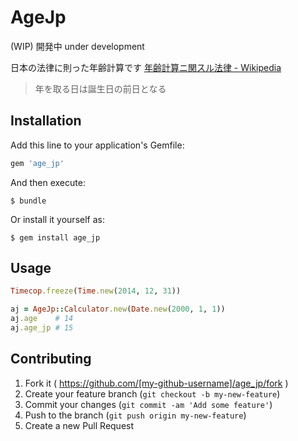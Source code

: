 # AgeJp

(WIP) 開発中 under development

日本の法律に則った年齢計算です
[年齢計算ニ関スル法律 - Wikipedia](http://ja.wikipedia.org/wiki/%E5%B9%B4%E9%BD%A2%E8%A8%88%E7%AE%97%E3%83%8B%E9%96%A2%E3%82%B9%E3%83%AB%E6%B3%95%E5%BE%8B)

>年を取る日は誕生日の前日となる

## Installation

Add this line to your application's Gemfile:

```ruby
gem 'age_jp'
```

And then execute:

    $ bundle

Or install it yourself as:

    $ gem install age_jp

## Usage

```lang:age_jp.rb
Timecop.freeze(Time.new(2014, 12, 31))

aj = AgeJp::Calculator.new(Date.new(2000, 1, 1))
aj.age    # 14
aj.age_jp # 15
```

## Contributing

1. Fork it ( https://github.com/[my-github-username]/age_jp/fork )
2. Create your feature branch (`git checkout -b my-new-feature`)
3. Commit your changes (`git commit -am 'Add some feature'`)
4. Push to the branch (`git push origin my-new-feature`)
5. Create a new Pull Request
